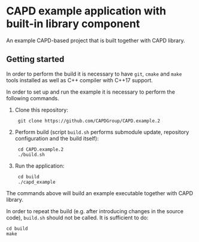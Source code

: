 # CAPD example application with built-in library component

An example CAPD-based project that is built together with CAPD library.

## Getting started

In order to perform the build it is necessary to have `git`, `cmake` and `make` tools installed as well as C++ compiler with C++17 support.

In order to set up and run the example it is necessary to perform the following commands.

1. Clone this repository:

        git clone https://github.com/CAPDGroup/CAPD.example.2

2. Perform build (script `build.sh` performs submodule update, repository configuration and the build itself):

        cd CAPD.example.2
        ./build.sh

3. Run the application:

        cd build
        ./capd_example

The commands above will build an example executable together with CAPD library.

In order to repeat the build (e.g. after introducing changes in the source code), `build.sh` should not be called. It is sufficient to do:

    cd build
    make

